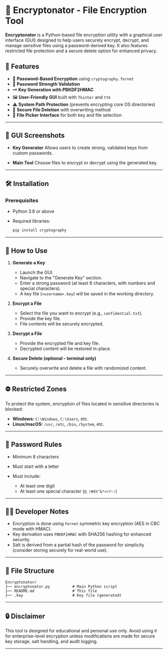 
# 🔐 Encryptonator - File Encryption Tool

**Encryptonator** is a Python-based file encryption utility with a graphical user interface (GUI) designed to help users securely encrypt, decrypt, and manage sensitive files using a password-derived key. It also features restricted file protection and a secure delete option for enhanced privacy.

## 🧩 Features

* 🔐 **Password-Based Encryption** using `cryptography.fernet`
* 🧪 **Password Strength Validation**
* 🗝️ **Key Generation with PBKDF2HMAC**
* 🖼️ **User-Friendly GUI** built with `Tkinter` and `ttk`
* ⚠️ **System Path Protection** (prevents encrypting core OS directories)
* 🧹 **Secure File Deletion** with overwriting method
* 📁 **File Picker Interface** for both key and file selection

---

## 📸 GUI Screenshots

* **Key Generator**
  Allows users to create strong, validated keys from custom passwords.

* **Main Tool**
  Choose files to encrypt or decrypt using the generated key.

---

## 🛠 Installation

### Prerequisites

* Python 3.8 or above
* Required libraries:

  ```bash
  pip install cryptography
  ```

---

## 🚀 How to Use

1. **Generate a Key**

   * Launch the GUI.
   * Navigate to the "Generate Key" section.
   * Enter a strong password (at least 8 characters, with numbers and special characters).
   * A key file (`<username>.key`) will be saved in the working directory.

2. **Encrypt a File**

   * Select the file you want to encrypt (e.g., `confidential.txt`).
   * Provide the key file.
   * File contents will be securely encrypted.

3. **Decrypt a File**

   * Provide the encrypted file and key file.
   * Decrypted content will be restored in-place.

4. **Secure Delete (optional - terminal only)**

   * Securely overwrite and delete a file with randomized content.

---

## ⛔ Restricted Zones

To protect the system, encryption of files located in sensitive directories is blocked:

* **Windows:** `C:\Windows`, `C:\Users`, etc.
* **Linux/macOS:** `/usr`, `/etc`, `/bin`, `/System`, etc.

---

## 🔐 Password Rules

* Minimum 8 characters
* Must start with a letter
* Must include:

  * At least one digit
  * At least one special character (`@_!#$%^&*<>?~:`)

---

## 🧑‍💻 Developer Notes

* Encryption is done using `Fernet` symmetric key encryption (AES in CBC mode with HMAC).
* Key derivation uses `PBKDF2HMAC` with SHA256 hashing for enhanced security.
* Salt is derived from a partial hash of the password for simplicity (consider storing securely for real-world use).

---

## 📂 File Structure

```text
Encryptonator/
├── encryptonator.py          # Main Python script
├── README.md                 # This file
├── .key                      # Key file (generated)
```

---

## 🔒 Disclaimer

This tool is designed for educational and personal use only. Avoid using it for enterprise-level encryption unless modifications are made for secure key storage, salt handling, and audit logging.

---

